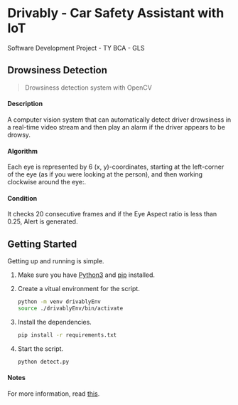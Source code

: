 # Drivably - Car Safety Assistant with IoT

Software Development Project - TY BCA - GLS

## Drowsiness Detection

>Drowsiness detection system with OpenCV

#### Description

A computer vision system that can automatically detect driver drowsiness in a real-time video stream and then play an alarm if the driver appears to be drowsy.

#### Algorithm

Each eye is represented by 6 (x, y)-coordinates, starting at the left-corner of the eye (as if you were looking at the person), and then working clockwise around the eye:.

#### Condition

It checks 20 consecutive frames and if the Eye Aspect ratio is less than 0.25, Alert is generated.

## Getting Started

Getting up and running is simple.

1. Make sure you have [Python3](https://www.python.org/) and [pip](https://pip.pypa.io/en/stable/) installed.

2. Create a vitual environment for the script.

    ```bash
    python -m venv drivablyEnv
    source ./drivablyEnv/bin/activate
    ```

3. Install the dependencies.

    ```bash
    pip install -r requirements.txt
    ```

4. Start the script.

    ```bash
    python detect.py
    ```

#### Notes

For more information, read [this](https://www.pyimagesearch.com/2017/05/08/drowsiness-detection-opencv/).
